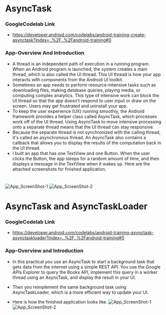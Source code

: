 # AsyncTask
### GoogleCodelab Link
 - https://developer.android.com/codelabs/android-training-create-asynctask?index=..%2F..%2Fandroid-training#0
### App-Overview And Introduction
- A thread is an independent path of execution in a running program. When an Android program is launched, the system creates a main thread, which is also called the UI thread. This UI thread is how your app interacts with components from the Android UI toolkit.
- Sometimes an app needs to perform resource-intensive tasks such as downloading files, making database queries, playing media, or computing complex analytics. This type of intensive work can block the UI thread so that the app doesn't respond to user input or draw on the screen. Users may get frustrated and uninstall your app.
- To keep the user experience (UX) running smoothly, the Android framework provides a helper class called AsyncTask, which processes work off of the UI thread. Using AsyncTask to move intensive processing onto a separate thread means that the UI thread can stay responsive.
- Because the separate thread is not synchronized with the calling thread, it's called an asynchronous thread. An AsyncTask also contains a callback that allows you to display the results of the computation back in the UI thread.
- I built an app that has one TextView and one Button. When the user clicks the Button, the app sleeps for a random amount of time, and then displays a message in the TextView when it wakes up. Here are the attached screenshots for finished application.
#
![App_ScreenShot-1](https://user-images.githubusercontent.com/76675965/223600652-6a1229ed-11e7-454d-9b4f-807269aa76db.jpg)
![App_ScreenShot-2](https://user-images.githubusercontent.com/76675965/223600616-6388152f-29d5-4a1e-bc42-15ada86459e3.jpg)
#

# AsyncTask and AsyncTaskLoader

### GoogleCodelab Link
 - https://developer.android.com/codelabs/android-training-asynctask-asynctaskloader?index=..%2F..%2Fandroid-training#0
 
### App-Overview and Introduction
- In this practical you use an AsyncTask to start a background task that gets data from the internet using a simple REST API. You use the Google APIs Explorer to query the Books API, implement this query in a worker thread using an AsyncTask, and display the result in your UI.
- Then you reimplement the same background task using AsyncTaskLoader, which is a more efficient way to update your UI.

- Here is how the finished application looks like.
![App_ScreenShot-1](https://user-images.githubusercontent.com/76675965/223602637-d9a14870-34a9-4bd5-b3d0-68b029dc03c3.jpg)
![App_ScreenShot-2](https://user-images.githubusercontent.com/76675965/223602645-0c95cf6f-2156-4d92-aeb0-34bffee1ce47.jpg)

